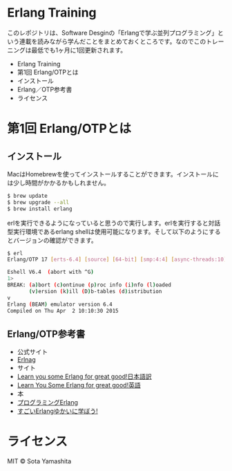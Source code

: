 Erlang Training
=================

このレポジトリは、Software Desginの「Erlangで学ぶ並列プログラミング」という連載を読みながら学んだことをまとめておくところです。なのでこのトレーニングは最低でも1ヶ月に1回更新されます。

* Erlang Training
 * 第1回 Erlang/OTPとは
  * インストール
  * Erlang／OTP参考書
 * ライセンス

# 第1回 Erlang/OTPとは

## インストール

MacはHomebrewを使ってインストールすることができます。インストールには少し時間がかかるかもしれません。

```bash
$ brew update
$ brew upgrade --all
$ brew install erlang
```

erlを実行できるようになっていると思うので実行します。erlを実行すると対話型実行環境であるerlang shellは使用可能になります。そして以下のようにするとバージョンの確認ができます。

```bash
$ erl
Erlang/OTP 17 [erts-6.4] [source] [64-bit] [smp:4:4] [async-threads:10] [hipe] [kernel-poll:false] [dtrace]

Eshell V6.4  (abort with ^G)
1>
BREAK: (a)bort (c)ontinue (p)roc info (i)nfo (l)oaded
       (v)ersion (k)ill (D)b-tables (d)istribution
v
Erlang (BEAM) emulator version 6.4
Compiled on Thu Apr  2 10:10:30 2015
```

## Erlang/OTP参考書

* 公式サイト
 * [Erlnag](http://www.erlang.org/)
* サイト
 * [Learn you some Erlang for great good!日本語訳](http://www.ymotongpoo.com/works/lyse-ja/)
 * [Learn You Some Erlang for great good!英語](http://learnyousomeerlang.com/)
* 本
 * [プログラミングErlang](http://goo.gl/qT1FsY)
 * [すごいErlangゆかいに学ぼう!](http://goo.gl/xJVJDZ)

#

# ライセンス

MIT © Sota Yamashita

